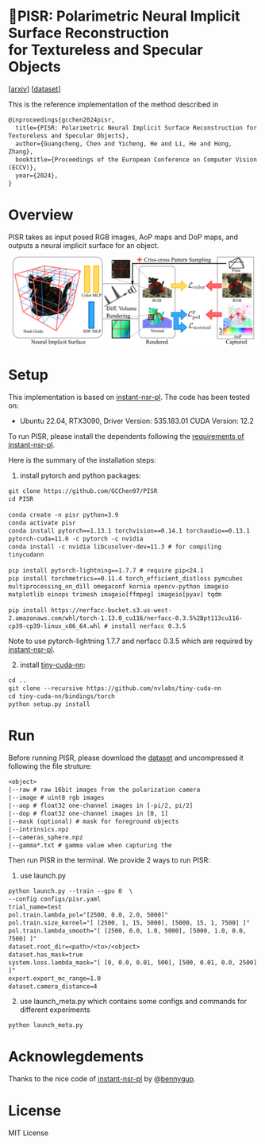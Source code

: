 # 🍕PISR: Polarimetric Neural Implicit Surface Reconstruction<br>for Textureless and Specular Objects
[[arxiv](https://arxiv.org/abs/2409.14331)]
[[dataset](https://drive.google.com/drive/folders/1ih4p91t8hYgPLFZ1hA9lF3rLN_6wHKfx?usp=drive_link)]

This is the reference implementation of the method described in
```
@inproceedings{gcchen2024pisr,
  title={PISR: Polarimetric Neural Implicit Surface Reconstruction for Textureless and Specular Objects},
  author={Guangcheng, Chen and Yicheng, He and Li, He and Hong, Zhang},
  booktitle={Proceedings of the European Conference on Computer Vision (ECCV)},
  year={2024},
}
```

# Overview
PISR takes as input posed RGB images, AoP maps and DoP maps, and outputs a neural implicit surface for an object.

<img src="figs/pipeline.png" alt="image" width="800" height="auto">

# Setup
This implementation is based on [instant-nsr-pl](https://github.com/bennyguo/instant-nsr-pl).
The code has been tested on:
- Ubuntu 22.04, RTX3090, Driver Version: 535.183.01   CUDA Version: 12.2

To run PISR, please install the dependents following the [requirements of instant-nsr-pl](https://github.com/bennyguo/instant-nsr-pl?tab=readme-ov-file#requirements).

Here is the summary of the installation steps:
1. install pytorch and python packages:
```
git clone https://github.com/GCChen97/PISR
cd PISR

conda create -n pisr python=3.9
conda activate pisr
conda install pytorch==1.13.1 torchvision==0.14.1 torchaudio==0.13.1 pytorch-cuda=11.6 -c pytorch -c nvidia
conda install -c nvidia libcusolver-dev=11.3 # for compiling tinycudann

pip install pytorch-lightning==1.7.7 # require pip<24.1
pip install torchmetrics==0.11.4 torch_efficient_distloss pymcubes multiprocessing_on_dill omegaconf kornia opencv-python imageio matplotlib einops trimesh imageio[ffmpeg] imageio[pyav] tqdm

pip install https://nerfacc-bucket.s3.us-west-2.amazonaws.com/whl/torch-1.13.0_cu116/nerfacc-0.3.5%2Bpt113cu116-cp39-cp39-linux_x86_64.whl # install nerfacc 0.3.5
```
Note to use pytorch-lightning 1.7.7 and nerfacc 0.3.5 which are required by [instant-nsr-pl](https://github.com/bennyguo/instant-nsr-pl).

2. install [tiny-cuda-nn](https://github.com/NVlabs/tiny-cuda-nn?tab=readme-ov-file#pytorch-extension):
```
cd ..
git clone --recursive https://github.com/nvlabs/tiny-cuda-nn
cd tiny-cuda-nn/bindings/torch
python setup.py install
```


# Run
Before running PISR, please download the [dataset](https://drive.google.com/drive/folders/1ih4p91t8hYgPLFZ1hA9lF3rLN_6wHKfx?usp=drive_link) and uncompressed it following the file struture:
```
<object>
|--raw # raw 16bit images from the polarization camera
|--image # uint8 rgb images
|--aop # float32 one-channel images in [-pi/2, pi/2]
|--dop # float32 one-channel images in [0, 1]
|--mask (optional) # mask for foreground objects
|--intrinsics.npz
|--cameras_sphere.npz
|--gamma*.txt # gamma value when capturing the
```
Then run PISR in the terminal. We provide 2 ways to run PISR:
1. use launch.py
```
python launch.py --train --gpu 0  \
--config configs/pisr.yaml  
trial_name=test 
pol.train.lambda_pol="[2500, 0.0, 2.0, 5000]"
pol.train.size_kernel="[ [2500, 1, 15, 5000], [5000, 15, 1, 7500] ]"
pol.train.lambda_smooth="[ [2500, 0.0, 1.0, 5000], [5000, 1.0, 0.0, 7500] ]"
dataset.root_dir=<path>/<to>/<object>
dataset.has_mask=true
system.loss.lambda_mask="[ [0, 0.0, 0.01, 500], [500, 0.01, 0.0, 2500] ]"
export.export_mc_range=1.0
dataset.camera_distance=4
```
2. use launch_meta.py which contains some configs and commands for different experiments
```
python launch_meta.py
```

# Acknowlegdements
Thanks to the nice code of [instant-nsr-pl](https://github.com/bennyguo/instant-nsr-pl) by @[bennyguo](https://github.com/bennyguo).

# License
MIT License
